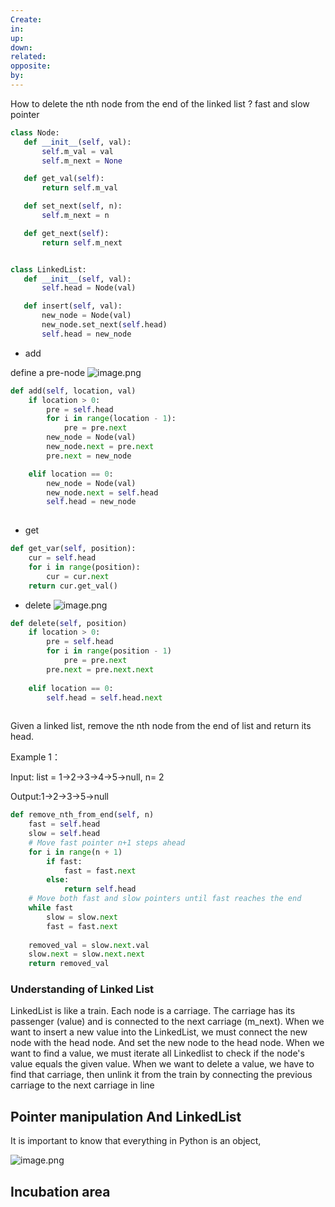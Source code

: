 ```yaml
---
Create: 
in: 
up: 
down: 
related: 
opposite: 
by:
---
```

How to delete the nth node from the end of the linked list
?
fast and slow pointer

 ```python
class Node:
    def __init__(self, val):
        self.m_val = val
        self.m_next = None

    def get_val(self):
        return self.m_val

    def set_next(self, n): 
        self.m_next = n

    def get_next(self):
        return self.m_next


class LinkedList:
    def __init__(self, val):
        self.head = Node(val)

    def insert(self, val):
        new_node = Node(val)
        new_node.set_next(self.head)
        self.head = new_node
```

- add

define a pre-node
![image.png](https://obsidianpicture-1320276993.cos.ap-hongkong.myqcloud.com/Obsidian/Picture/202404222129424.png)
```python
def add(self, location, val)
	if location > 0:
		pre = self.head
		for i in range(location - 1):
			pre = pre.next
		new_node = Node(val)
		new_node.next = pre.next
		pre.next = new_node

	elif location == 0:
		new_node = Node(val)
		new_node.next = self.head
		self.head = new_node
	

```

- get

```python
def get_var(self, position):
	cur = self.head
	for i in range(position):
		cur = cur.next
	return cur.get_val()  
```

- delete
![image.png](https://obsidianpicture-1320276993.cos.ap-hongkong.myqcloud.com/Obsidian/Picture/202404230923603.png)

```python
def delete(self, position)
	if location > 0:
		pre = self.head
		for i in range(position - 1)
			pre = pre.next
		pre.next = pre.next.next
		
	elif location == 0:
		self.head = self.head.next
	
```

Given a linked list, remove the nth node from the end of list and return its head.

Example 1：

 Input: list = 1->2->3->4->5->null, n= 2

Output:1->2->3->5->null

```python
def remove_nth_from_end(self, n)
	fast = self.head
	slow = self.head
	# Move fast pointer n+1 steps ahead
	for i in range(n + 1)
		if fast:
			fast = fast.next
		else:
			return self.head
	# Move both fast and slow pointers until fast reaches the end
	while fast
		slow = slow.next
		fast = fast.next
		
	removed_val = slow.next.val
	slow.next = slow.next.next
	return removed_val
```


### Understanding of Linked List

LinkedList is like a train. Each node is a carriage. The carriage has its passenger (value) and is connected to the next carriage (m_next). When we want to insert a new value into the LinkedList, we must connect the new node with the head node. And set the new node to the head node. When we want to find a value, we must iterate all Linkedlist to check if the node's value equals the given value.  When we want to delete a value, we have to find that carriage, then unlink it from the train by connecting the previous carriage to the next carriage in line



## Pointer manipulation And LinkedList

It is important to know that everything in Python is an object, 


![image.png](https://obsidianpicture-1320276993.cos.ap-hongkong.myqcloud.com/Obsidian/Picture/202402172219355.png)

## Incubation area

